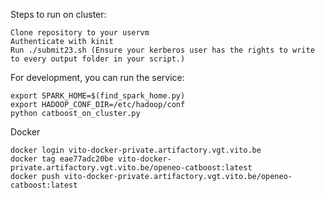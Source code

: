 Steps to run on cluster:

    Clone repository to your uservm
    Authenticate with kinit
    Run ./submit23.sh (Ensure your kerberos user has the rights to write to every output folder in your script.)

For development, you can run the service:

    export SPARK_HOME=$(find_spark_home.py)
    export HADOOP_CONF_DIR=/etc/hadoop/conf
    python catboost_on_cluster.py

Docker

    docker login vito-docker-private.artifactory.vgt.vito.be
    docker tag eae77adc20be vito-docker-private.artifactory.vgt.vito.be/openeo-catboost:latest
    docker push vito-docker-private.artifactory.vgt.vito.be/openeo-catboost:latest

